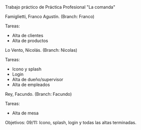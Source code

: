 Trabajo práctico de Práctica Profesional "La comanda"

Famiglietti, Franco Agustín. (Branch: Franco)

Tareas: 

- Alta de clientes
- Alta de productos


Lo Vento, Nicolás. (Branch: Nicolas)

Tareas: 
- Icono y splash
- Login
- Alta de dueño/supervisor
- Alta de empleados

Rey, Facundo. (Branch: Facundo)

Tareas: 
- Alta de mesa

Objetivos:
09/11: Icono, splash, login y todas las altas terminadas.


